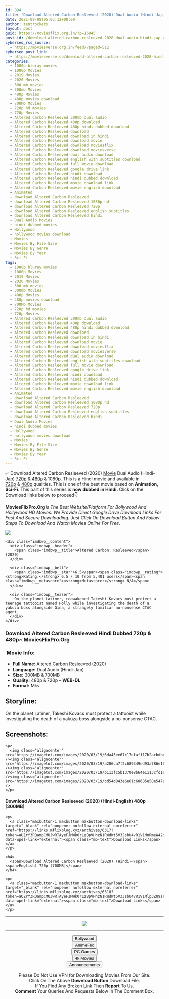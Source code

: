 ```yaml
---
id: 894
title: 'Download Altered Carbon Resleeved (2020) Dual Audio (Hindi-Jap) 480p [300MB] || 720p [700MB]'
date: 2021-09-08T05:03:12+00:00
author: tentrockers
layout: post
guid: https://moviesflix.org.in/?p=16945
post id: /download-altered-carbon-resleeved-2020-dual-audio-hindi-jap-480p-300mb-720p-700mb/
cyberseo_rss_source:
  - https://moviesverse.org.in/feed/?paged=512
cyberseo_post_link:
  - https://moviesverse.co/download-altered-carbon-resleeved-2020-hindi-480p-720p/
categories:
  - 1080p bluray movies
  - 1080p Movies
  - 2019 Movies
  - 2020 Movies
  - 300 mb movies
  - 300mb Movies
  - 480p Movies
  - 480p movies download
  - 700Mb Movies
  - 720p hd movies
  - 720p Movies
  - Altered Carbon Resleeved 300mb dual audio
  - Altered Carbon Resleeved 480p download
  - Altered Carbon Resleeved 480p hindi dubbed download
  - Altered Carbon Resleeved download
  - Altered Carbon Resleeved download in hindi
  - Altered Carbon Resleeved download movie
  - Altered Carbon Resleeved download moviesflix
  - Altered Carbon Resleeved download moviesverse
  - Altered Carbon Resleeved dual audio download
  - Altered Carbon Resleeved english with subtitles download
  - Altered Carbon Resleeved full movie download
  - Altered Carbon Resleeved google drive link
  - Altered Carbon Resleeved hindi download
  - Altered Carbon Resleeved hindi dubbed download
  - Altered Carbon Resleeved movie download link
  - Altered Carbon Resleeved movie english download
  - Animated
  - download Altered Carbon Resleeved
  - download Altered Carbon Resleeved 1080p hd
  - download Altered Carbon Resleeved 720p
  - download Altered Carbon Resleeved english subtitles
  - download Altered Carbon Resleeved hindi
  - Dual Audio Movies
  - hindi dubbed movies
  - Hollywood
  - hollywood movies download
  - Movies
  - Movies By File Size
  - Movies By Genre
  - Movies By Year
  - Sci-Fi
tags:
  - 1080p bluray movies
  - 1080p Movies
  - 2019 Movies
  - 2020 Movies
  - 300 mb movies
  - 300mb Movies
  - 480p Movies
  - 480p movies download
  - 700Mb Movies
  - 720p hd movies
  - 720p Movies
  - Altered Carbon Resleeved 300mb dual audio
  - Altered Carbon Resleeved 480p download
  - Altered Carbon Resleeved 480p hindi dubbed download
  - Altered Carbon Resleeved download
  - Altered Carbon Resleeved download in hindi
  - Altered Carbon Resleeved download movie
  - Altered Carbon Resleeved download moviesflix
  - Altered Carbon Resleeved download moviesverse
  - Altered Carbon Resleeved dual audio download
  - Altered Carbon Resleeved english with subtitles download
  - Altered Carbon Resleeved full movie download
  - Altered Carbon Resleeved google drive link
  - Altered Carbon Resleeved hindi download
  - Altered Carbon Resleeved hindi dubbed download
  - Altered Carbon Resleeved movie download link
  - Altered Carbon Resleeved movie english download
  - Animated
  - download Altered Carbon Resleeved
  - download Altered Carbon Resleeved 1080p hd
  - download Altered Carbon Resleeved 720p
  - download Altered Carbon Resleeved english subtitles
  - download Altered Carbon Resleeved hindi
  - Dual Audio Movies
  - hindi dubbed movies
  - Hollywood
  - hollywood movies download
  - Movies
  - Movies By File Size
  - Movies By Genre
  - Movies By Year
  - Sci-Fi
---
```

<div class="thecontent clearfix">
  <p>
    ✅ Download Altered Carbon Resleeved (2020) <a href="https://moviesverse.co/category/movies/" data-wpel-link="internal">Movie</a> Dual Audio (Hindi-Jap) <a href="https://moviesverse.co/720p-movies/" data-wpel-link="internal">720p</a>&nbsp;&&nbsp;<a href="https://moviesverse.co/480p-movies/" data-wpel-link="internal">480p</a> & 1080p. This is a Hindi movie and available in <a href="https://moviesverse.co/720p-movies/" data-wpel-link="internal">720p</a>&nbsp;&&nbsp;<a href="https://moviesverse.co/480p-movies/" data-wpel-link="internal">480p</a> qualities. This is one of the best movie based on <strong>Animation, Sci-Fi</strong>. This part of this series is <strong>now dubbed in <span>Hindi.&nbsp;</span></strong><span>Click on the Download links below to proceed👇</span>
  </p>
  
  <p>
    <strong><span>MoviesFlixPro.Org&nbsp;</span></strong><em>is The Best Website/Platform For Bollywood And Hollywood HD Movies. We Provide Direct Google Drive Download Links For Fast And Secure Downloading. Just Click On Download Button And Follow Steps To&nbsp;Download And Watch Movies Online For Free.</em>
  </p>
  
  <div class="imdbwp imdbwp--movie dark">
    <div class="imdbwp__thumb">
      <a class="imdbwp__link" target="_blank" title="Altered Carbon: Resleeved" href="https://www.imdb.com/title/tt9310328/" rel="nofollow external noopener noreferrer" data-wpel-link="external"><img class="imdbwp__img" src="https://m.media-amazon.com/images/M/MV5BMzQ4OTA4YjYtMjQ5My00ZGEzLTkyOGYtNzk4NjZlYTc5MTBjXkEyXkFqcGdeQXVyMTkxNjUyNQ@@._V1_SX300.jpg" /></a>
    </div>
    
    <div class="imdbwp__content">
      <div class="imdbwp__header">
        <span class="imdbwp__title">Altered Carbon: Resleeved</span> (2020)
      </div>
      
      <div class="imdbwp__belt">
        <span class="imdbwp__star">6.5</span><span class="imdbwp__rating"><strong>Rating:</strong> 6.5 / 10 from 5,401 users</span><span class="imdbwp__metascore"><strong>Metascore:</strong> N/A</span>
      </div>
      
      <div class="imdbwp__teaser">
        On the planet Latimer, reawakened Takeshi Kovacs must protect a teenage tattooist named Holly while investigating the death of a yakuza boss alongside Gina, a strangely familiar no-nonsense CTAC agent.
      </div>
    </div>
  </div>
  
  <h3>
    <span>Download Altered Carbon Resleeved Hindi Dubbed 720p & 480p~ MoviesFlixPro.Org</span>
  </h3>
  
  <h3>
    <span>&nbsp;Movie Info:&nbsp;</span>
  </h3>
  
  <ul>
    <li>
      <strong>Full Name: </strong>Altered Carbon Resleeved (2020)
    </li>
    <li>
      <strong>Language:</strong> Dual Audio (Hindi-Jap)
    </li>
    <li>
      <strong>Size:</strong> 300MB & 700MB
    </li>
    <li>
      <strong>Quality:</strong> 480p & 720p – <span><strong>WEB-DL</strong></span>
    </li>
    <li>
      <strong>Format:</strong>&nbsp;Mkv
    </li>
  </ul>
  
  <h2>
    <span>Storyline:</span>
  </h2>
  
  <p>
    On the planet Latimer, Takeshi Kovacs must protect a tattooist while investigating the death of a yakuza boss alongside a no-nonsense CTAC.
  </p>
  
  <div class="summary_text">
    <h2>
      <span>Screenshots:</span>
    </h2>
    
    <p>
      <img class="aligncenter" src="https://imagetot.com/images/2020/03/19/6da45ee67c17efaf117b2acbdb4a44aa.jpg" /><img class="aligncenter" src="https://imagetot.com/images/2020/03/19/a206ca7f2c689349ed93a786e16552e1.jpg" /><img class="aligncenter" src="https://imagetot.com/images/2020/03/19/b113fc5b1370e8b64e1113cfd1ec7566.jpg" /><img class="aligncenter" src="https://imagetot.com/images/2020/03/19/bd54d843e6e61c68685e58e547a18f46.jpg" />
    </p>
  </div>
  
  <div class="inline canwrap">
    <h4>
      <span>Download Altered Carbon Resleeved (2020) (Hindi-English) </span><span>480p&nbsp; [300MB]</span>
    </h4>
    
    <p>
      <a class="maxbutton-1 maxbutton maxbutton-download-links" target="_blank" rel="noopener nofollow external noreferrer" href="https://links.mflixblog.xyz/archives/6317?token=aUZrY3RQampCMUJwRTAyeFJMWk0rLzBpVHhzN1RWdWt5V3JsbU4vR1V1MnRmeW42d3ZVNjVObFQ2QXgrS1Fzbg" data-wpel-link="external"><span class="mb-text">Download Links</span></a>
    </p>
    
    <h4>
      <span>Download Altered Carbon Resleeved (2020) (Hindi-</span><span>English) 720p [700MB]</span>
    </h4>
    
    <p>
      <a class="maxbutton-1 maxbutton maxbutton-download-links" target="_blank" rel="noopener nofollow external noreferrer" href="https://links.mflixblog.xyz/archives/6318?token=aUZrY3RQampCMUJwRTAyeFJMWk0rLzBpVHhzN1RWdWt5V3JsbU4vR1V1Mlp3ZU9zaURjWE4zTDhQMVFDUVk0SA" data-wpel-link="external"><span class="mb-text">Download Links</span></a>
    </p>
  </div>
</div>

<center>
  </p> 
  
  <hr />
  
  <p>
    <a href="http://gdrivepro.xyz/join.php" data-wpel-link="external" target="_blank" rel="nofollow external noopener noreferrer"><img src="https://i.imgur.com/FhMdWdW.png" /></a>
  </p>
  
  <hr />
  
  <p>
    <a href="https://dogemovies.xyz" target="_blank" data-wpel-link="external" rel="nofollow external noopener noreferrer"><button class="button button5">Bollywood</button></a><br /> <a href="https://animeflix.in" target="_blank" data-wpel-link="external" rel="nofollow external noopener noreferrer"><button class="button button5">AnimeFlix</button></a><br /> <a href="https://gamesflix.net/" target="_blank" data-wpel-link="external" rel="nofollow external noopener noreferrer"><button class="button button5">PC Games</button></a><br /> <a href="https://uhdmovies.in" target="_blank" data-wpel-link="external" rel="nofollow external noopener noreferrer"><button class="button button5">4k Movies</button></a><br /> <a href="https://moviesverse.co/announcements/" target="_blank" data-wpel-link="internal" rel="noopener"><button class="button button5">Announcements</button></a>
  </p>
  
  <div class="alert alert-danger">
    Please Do Not Use VPN for Downloading Movies From Our Site.
  </div>
  
  <div class="alert alert-success">
    Click On The Above <strong>Download Button</strong> Download File.
  </div>
  
  <div class="alert alert-warning">
    If You Find Any Broken Link Then <strong>Report</strong> To Us.
  </div>
  
  <div class="alert alert-info">
    <strong>Comment</strong> Your Queries And Requests Below In The Comment Box.
  </div>
  
  <p>
    </center>
  </p>
